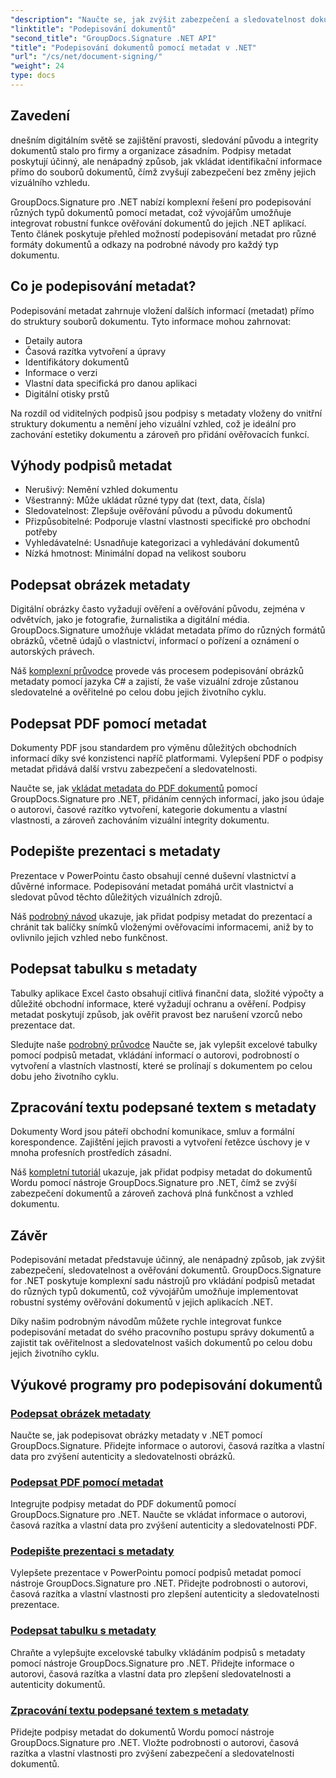 ```yaml
---
"description": "Naučte se, jak zvýšit zabezpečení a sledovatelnost dokumentů vkládáním podpisů metadat do různých formátů souborů pomocí nástroje GroupDocs.Signature pro .NET. Komplexní návody pro soubory PDF, Word, Excel, PowerPoint a obrázky."
"linktitle": "Podepisování dokumentů"
"second_title": "GroupDocs.Signature .NET API"
"title": "Podepisování dokumentů pomocí metadat v .NET"
"url": "/cs/net/document-signing/"
"weight": 24
type: docs
---
```

## Zavedení

dnešním digitálním světě se zajištění pravosti, sledování původu a integrity dokumentů stalo pro firmy a organizace zásadním. Podpisy metadat poskytují účinný, ale nenápadný způsob, jak vkládat identifikační informace přímo do souborů dokumentů, čímž zvyšují zabezpečení bez změny jejich vizuálního vzhledu.

GroupDocs.Signature pro .NET nabízí komplexní řešení pro podepisování různých typů dokumentů pomocí metadat, což vývojářům umožňuje integrovat robustní funkce ověřování dokumentů do jejich .NET aplikací. Tento článek poskytuje přehled možností podepisování metadat pro různé formáty dokumentů a odkazy na podrobné návody pro každý typ dokumentu.

## Co je podepisování metadat?

Podepisování metadat zahrnuje vložení dalších informací (metadat) přímo do struktury souborů dokumentu. Tyto informace mohou zahrnovat:

- Detaily autora
- Časová razítka vytvoření a úpravy
- Identifikátory dokumentů
- Informace o verzi
- Vlastní data specifická pro danou aplikaci
- Digitální otisky prstů

Na rozdíl od viditelných podpisů jsou podpisy s metadaty vloženy do vnitřní struktury dokumentu a nemění jeho vizuální vzhled, což je ideální pro zachování estetiky dokumentu a zároveň pro přidání ověřovacích funkcí.

## Výhody podpisů metadat

- Nerušivý: Nemění vzhled dokumentu
- Všestranný: Může ukládat různé typy dat (text, data, čísla)
- Sledovatelnost: Zlepšuje ověřování původu a původu dokumentů
- Přizpůsobitelné: Podporuje vlastní vlastnosti specifické pro obchodní potřeby
- Vyhledávatelné: Usnadňuje kategorizaci a vyhledávání dokumentů
- Nízká hmotnost: Minimální dopad na velikost souboru

## Podepsat obrázek metadaty

Digitální obrázky často vyžadují ověření a ověřování původu, zejména v odvětvích, jako je fotografie, žurnalistika a digitální média. GroupDocs.Signature umožňuje vkládat metadata přímo do různých formátů obrázků, včetně údajů o vlastnictví, informací o pořízení a oznámení o autorských právech.

Náš [komplexní průvodce](./sign-image-with-metadata/) provede vás procesem podepisování obrázků metadaty pomocí jazyka C# a zajistí, že vaše vizuální zdroje zůstanou sledovatelné a ověřitelné po celou dobu jejich životního cyklu.

## Podepsat PDF pomocí metadat

Dokumenty PDF jsou standardem pro výměnu důležitých obchodních informací díky své konzistenci napříč platformami. Vylepšení PDF o podpisy metadat přidává další vrstvu zabezpečení a sledovatelnosti.

Naučte se, jak [vkládat metadata do PDF dokumentů](./sign-pdf-with-metadata/) pomocí GroupDocs.Signature pro .NET, přidáním cenných informací, jako jsou údaje o autorovi, časové razítko vytvoření, kategorie dokumentu a vlastní vlastnosti, a zároveň zachováním vizuální integrity dokumentu.

## Podepište prezentaci s metadaty

Prezentace v PowerPointu často obsahují cenné duševní vlastnictví a důvěrné informace. Podepisování metadat pomáhá určit vlastnictví a sledovat původ těchto důležitých vizuálních zdrojů.

Náš [podrobný návod](./sign-presentation-with-metadata/) ukazuje, jak přidat podpisy metadat do prezentací a chránit tak balíčky snímků vloženými ověřovacími informacemi, aniž by to ovlivnilo jejich vzhled nebo funkčnost.

## Podepsat tabulku s metadaty

Tabulky aplikace Excel často obsahují citlivá finanční data, složité výpočty a důležité obchodní informace, které vyžadují ochranu a ověření. Podpisy metadat poskytují způsob, jak ověřit pravost bez narušení vzorců nebo prezentace dat.

Sledujte naše [podrobný průvodce](./sign-spreadsheet-with-metadata/) Naučte se, jak vylepšit excelové tabulky pomocí podpisů metadat, vkládání informací o autorovi, podrobností o vytvoření a vlastních vlastností, které se prolínají s dokumentem po celou dobu jeho životního cyklu.

## Zpracování textu podepsané textem s metadaty

Dokumenty Word jsou páteří obchodní komunikace, smluv a formální korespondence. Zajištění jejich pravosti a vytvoření řetězce úschovy je v mnoha profesních prostředích zásadní.

Náš [kompletní tutoriál](./sign-word-processing-with-metadata/) ukazuje, jak přidat podpisy metadat do dokumentů Wordu pomocí nástroje GroupDocs.Signature pro .NET, čímž se zvýší zabezpečení dokumentů a zároveň zachová plná funkčnost a vzhled dokumentu.

## Závěr

Podepisování metadat představuje účinný, ale nenápadný způsob, jak zvýšit zabezpečení, sledovatelnost a ověřování dokumentů. GroupDocs.Signature for .NET poskytuje komplexní sadu nástrojů pro vkládání podpisů metadat do různých typů dokumentů, což vývojářům umožňuje implementovat robustní systémy ověřování dokumentů v jejich aplikacích .NET.

Díky našim podrobným návodům můžete rychle integrovat funkce podepisování metadat do svého pracovního postupu správy dokumentů a zajistit tak ověřitelnost a sledovatelnost vašich dokumentů po celou dobu jejich životního cyklu.

## Výukové programy pro podepisování dokumentů
### [Podepsat obrázek metadaty](./sign-image-with-metadata/)
Naučte se, jak podepisovat obrázky metadaty v .NET pomocí GroupDocs.Signature. Přidejte informace o autorovi, časová razítka a vlastní data pro zvýšení autenticity a sledovatelnosti obrázků.

### [Podepsat PDF pomocí metadat](./sign-pdf-with-metadata/)
Integrujte podpisy metadat do PDF dokumentů pomocí GroupDocs.Signature pro .NET. Naučte se vkládat informace o autorovi, časová razítka a vlastní data pro zvýšení autenticity a sledovatelnosti PDF.

### [Podepište prezentaci s metadaty](./sign-presentation-with-metadata/)
Vylepšete prezentace v PowerPointu pomocí podpisů metadat pomocí nástroje GroupDocs.Signature pro .NET. Přidejte podrobnosti o autorovi, časová razítka a vlastní vlastnosti pro zlepšení autenticity a sledovatelnosti prezentace.

### [Podepsat tabulku s metadaty](./sign-spreadsheet-with-metadata/)
Chraňte a vylepšujte excelovské tabulky vkládáním podpisů s metadaty pomocí nástroje GroupDocs.Signature pro .NET. Přidejte informace o autorovi, časová razítka a vlastní data pro zlepšení sledovatelnosti a autenticity dokumentů.

### [Zpracování textu podepsané textem s metadaty](./sign-word-processing-with-metadata/)
Přidejte podpisy metadat do dokumentů Wordu pomocí nástroje GroupDocs.Signature pro .NET. Vložte podrobnosti o autorovi, časová razítka a vlastní vlastnosti pro zvýšení zabezpečení a sledovatelnosti dokumentů.